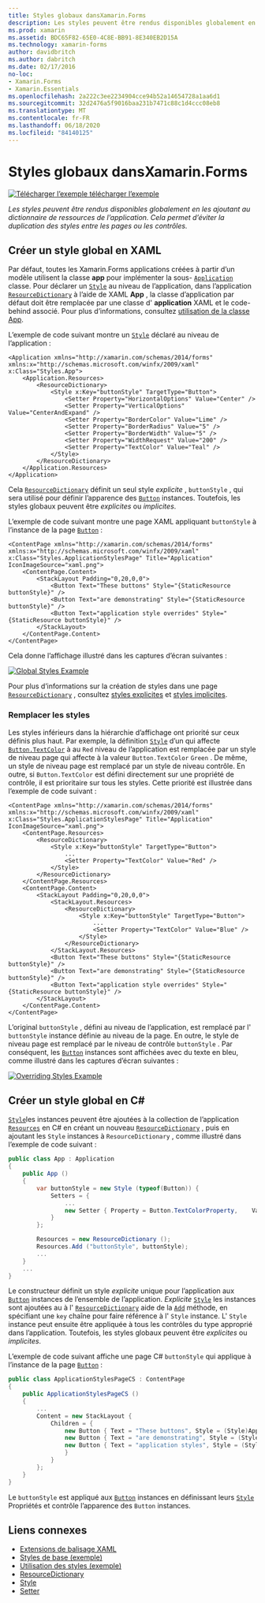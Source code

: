 ```yaml
---
title: Styles globaux dansXamarin.Forms
description: Les styles peuvent être rendus disponibles globalement en les ajoutant au dictionnaire de ressources de l’application. Cela permet d’éviter la duplication des styles entre les pages ou les contrôles.
ms.prod: xamarin
ms.assetid: BDC65F82-65E0-4C8E-BB91-8E340EB2D15A
ms.technology: xamarin-forms
author: davidbritch
ms.author: dabritch
ms.date: 02/17/2016
no-loc:
- Xamarin.Forms
- Xamarin.Essentials
ms.openlocfilehash: 2a222c3ee2234904cce94b52a14654728a1aa6d1
ms.sourcegitcommit: 32d2476a5f9016baa231b7471c88c1d4ccc08eb8
ms.translationtype: MT
ms.contentlocale: fr-FR
ms.lasthandoff: 06/18/2020
ms.locfileid: "84140125"
---
```

# <a name="global-styles-in-xamarinforms"></a>Styles globaux dansXamarin.Forms

[![Télécharger ](~/media/shared/download.png) l’exemple télécharger l’exemple](https://docs.microsoft.com/samples/xamarin/xamarin-forms-samples/userinterface-styles-basicstyles)

_Les styles peuvent être rendus disponibles globalement en les ajoutant au dictionnaire de ressources de l’application. Cela permet d’éviter la duplication des styles entre les pages ou les contrôles._

## <a name="create-a-global-style-in-xaml"></a>Créer un style global en XAML

Par défaut, toutes les Xamarin.Forms applications créées à partir d’un modèle utilisent la classe **app** pour implémenter la sous- [`Application`](xref:Xamarin.Forms.Application) classe. Pour déclarer un [`Style`](xref:Xamarin.Forms.Style) au niveau de l’application, dans l’application [`ResourceDictionary`](xref:Xamarin.Forms.ResourceDictionary) à l’aide de XAML **App** , la classe d’application par défaut doit être remplacée par une classe d' **application** XAML et le code-behind associé. Pour plus d’informations, consultez [utilisation de la classe App](~/xamarin-forms/app-fundamentals/application-class.md).

L’exemple de code suivant montre un [`Style`](xref:Xamarin.Forms.Style) déclaré au niveau de l’application :

```xaml
<Application xmlns="http://xamarin.com/schemas/2014/forms" xmlns:x="http://schemas.microsoft.com/winfx/2009/xaml" x:Class="Styles.App">
    <Application.Resources>
        <ResourceDictionary>
            <Style x:Key="buttonStyle" TargetType="Button">
                <Setter Property="HorizontalOptions" Value="Center" />
                <Setter Property="VerticalOptions" Value="CenterAndExpand" />
                <Setter Property="BorderColor" Value="Lime" />
                <Setter Property="BorderRadius" Value="5" />
                <Setter Property="BorderWidth" Value="5" />
                <Setter Property="WidthRequest" Value="200" />
                <Setter Property="TextColor" Value="Teal" />
            </Style>
        </ResourceDictionary>
    </Application.Resources>
</Application>
```

Cela [`ResourceDictionary`](xref:Xamarin.Forms.ResourceDictionary) définit un seul style *explicite* , `buttonStyle` , qui sera utilisé pour définir l’apparence des [`Button`](xref:Xamarin.Forms.Button) instances. Toutefois, les styles globaux peuvent être *explicites* ou *implicites*.

L’exemple de code suivant montre une page XAML appliquant `buttonStyle` à l’instance de la page [`Button`](xref:Xamarin.Forms.Button) :

```xaml
<ContentPage xmlns="http://xamarin.com/schemas/2014/forms" xmlns:x="http://schemas.microsoft.com/winfx/2009/xaml" x:Class="Styles.ApplicationStylesPage" Title="Application" IconImageSource="xaml.png">
    <ContentPage.Content>
        <StackLayout Padding="0,20,0,0">
            <Button Text="These buttons" Style="{StaticResource buttonStyle}" />
            <Button Text="are demonstrating" Style="{StaticResource buttonStyle}" />
            <Button Text="application style overrides" Style="{StaticResource buttonStyle}" />
        </StackLayout>
    </ContentPage.Content>
</ContentPage>
```

Cela donne l’affichage illustré dans les captures d’écran suivantes :

[![](application-images/application-styles-1.png "Global Styles Example")](application-images/application-styles-1-large.png#lightbox "Global Styles Example")

Pour plus d’informations sur la création de styles dans une page [`ResourceDictionary`](xref:Xamarin.Forms.ResourceDictionary) , consultez [styles explicites](~/xamarin-forms/user-interface/styles/explicit.md) et [styles implicites](~/xamarin-forms/user-interface/styles/implicit.md).

### <a name="override-styles"></a>Remplacer les styles

Les styles inférieurs dans la hiérarchie d’affichage ont priorité sur ceux définis plus haut. Par exemple, la définition [`Style`](xref:Xamarin.Forms.Style) d’un qui affecte [`Button.TextColor`](xref:Xamarin.Forms.Button.TextColor) à au `Red` niveau de l’application est remplacée par un style de niveau page qui affecte à la valeur `Button.TextColor` `Green` . De même, un style de niveau page est remplacé par un style de niveau contrôle. En outre, si `Button.TextColor` est défini directement sur une propriété de contrôle, il est prioritaire sur tous les styles. Cette priorité est illustrée dans l’exemple de code suivant :

```xaml
<ContentPage xmlns="http://xamarin.com/schemas/2014/forms" xmlns:x="http://schemas.microsoft.com/winfx/2009/xaml" x:Class="Styles.ApplicationStylesPage" Title="Application" IconImageSource="xaml.png">
    <ContentPage.Resources>
        <ResourceDictionary>
            <Style x:Key="buttonStyle" TargetType="Button">
                ...
                <Setter Property="TextColor" Value="Red" />
            </Style>
        </ResourceDictionary>
    </ContentPage.Resources>
    <ContentPage.Content>
        <StackLayout Padding="0,20,0,0">
            <StackLayout.Resources>
                <ResourceDictionary>
                    <Style x:Key="buttonStyle" TargetType="Button">
                        ...
                        <Setter Property="TextColor" Value="Blue" />
                    </Style>
                </ResourceDictionary>
            </StackLayout.Resources>
            <Button Text="These buttons" Style="{StaticResource buttonStyle}" />
            <Button Text="are demonstrating" Style="{StaticResource buttonStyle}" />
            <Button Text="application style overrides" Style="{StaticResource buttonStyle}" />
        </StackLayout>
    </ContentPage.Content>
</ContentPage>
```

L’original `buttonStyle` , défini au niveau de l’application, est remplacé par l' `buttonStyle` instance définie au niveau de la page. En outre, le style de niveau page est remplacé par le niveau de contrôle `buttonStyle` . Par conséquent, les [`Button`](xref:Xamarin.Forms.Button) instances sont affichées avec du texte en bleu, comme illustré dans les captures d’écran suivantes :

[![](application-images/application-styles-2.png "Overriding Styles Example")](application-images/application-styles-2-large.png#lightbox "Overriding Styles Example")

## <a name="create-a-global-style-in-c35"></a>Créer un style global en C&#35;

[`Style`](xref:Xamarin.Forms.Style)les instances peuvent être ajoutées à la collection de l’application [`Resources`](xref:Xamarin.Forms.VisualElement.Resources) en C# en créant un nouveau [`ResourceDictionary`](xref:Xamarin.Forms.ResourceDictionary) , puis en ajoutant les `Style` instances à `ResourceDictionary` , comme illustré dans l’exemple de code suivant :

```csharp
public class App : Application
{
    public App ()
    {
        var buttonStyle = new Style (typeof(Button)) {
            Setters = {
                ...
                new Setter { Property = Button.TextColorProperty,    Value = Color.Teal }
            }
        };

        Resources = new ResourceDictionary ();
        Resources.Add ("buttonStyle", buttonStyle);
        ...
    }
    ...
}
```

Le constructeur définit un style *explicite* unique pour l’application aux [`Button`](xref:Xamarin.Forms.Button) instances de l’ensemble de l’application. *Explicite* [`Style`](xref:Xamarin.Forms.Style) les instances sont ajoutées au à l' [`ResourceDictionary`](xref:Xamarin.Forms.ResourceDictionary) aide de la [`Add`](xref:Xamarin.Forms.ResourceDictionary.Add(System.String,System.Object)) méthode, en spécifiant une `key` chaîne pour faire référence à l' `Style` instance. L' `Style` instance peut ensuite être appliquée à tous les contrôles du type approprié dans l’application. Toutefois, les styles globaux peuvent être *explicites* ou *implicites*.

L’exemple de code suivant affiche une page C# `buttonStyle` qui applique à l’instance de la page [`Button`](xref:Xamarin.Forms.Button) :

```csharp
public class ApplicationStylesPageCS : ContentPage
{
    public ApplicationStylesPageCS ()
    {
        ...
        Content = new StackLayout {
            Children = {
                new Button { Text = "These buttons", Style = (Style)Application.Current.Resources ["buttonStyle"] },
                new Button { Text = "are demonstrating", Style = (Style)Application.Current.Resources ["buttonStyle"] },
                new Button { Text = "application styles", Style = (Style)Application.Current.Resources ["buttonStyle"]
                }
            }
        };
    }
}
```

Le `buttonStyle` est appliqué aux [`Button`](xref:Xamarin.Forms.Button) instances en définissant leurs [`Style`](xref:Xamarin.Forms.NavigableElement.Style) Propriétés et contrôle l’apparence des `Button` instances.

## <a name="related-links"></a>Liens connexes

- [Extensions de balisage XAML](~/xamarin-forms/xaml/xaml-basics/xaml-markup-extensions.md)
- [Styles de base (exemple)](https://docs.microsoft.com/samples/xamarin/xamarin-forms-samples/userinterface-styles-basicstyles)
- [Utilisation des styles (exemple)](https://docs.microsoft.com/samples/xamarin/xamarin-forms-samples/workingwithstyles)
- [ResourceDictionary](xref:Xamarin.Forms.ResourceDictionary)
- [Style](xref:Xamarin.Forms.Style)
- [Setter](xref:Xamarin.Forms.Setter)
